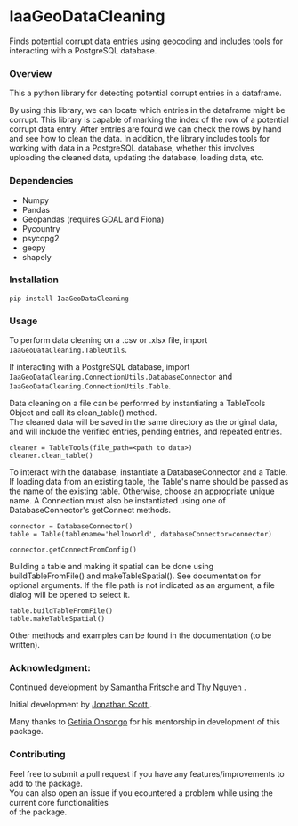 # IaaGeoDataCleaning
Finds potential corrupt data entries using geocoding and includes tools for interacting with a PostgreSQL
database.

### Overview
This a python library for detecting potential corrupt entries in a dataframe.

By using this library, we can locate which entries in the dataframe might be corrupt. This library is capable of marking the index of the row of a potential corrupt data entry. After entries are found we can check the rows by hand and see how to clean the data.
 In addition, the library includes tools for working with data in a PostgreSQL database, whether this involves uploading the cleaned data, updating the database, loading data, etc.

### Dependencies

* Numpy
* Pandas
* Geopandas (requires GDAL and Fiona)
* Pycountry
* psycopg2
* geopy
* shapely

### Installation
```
pip install IaaGeoDataCleaning
```
### Usage
To perform data cleaning on a .csv or .xlsx file, import ```IaaGeoDataCleaning.TableUtils```.

If interacting with a PostgreSQL database, import ```IaaGeoDataCleaning.ConnectionUtils.DatabaseConnector``` and
```IaaGeoDataCleaning.ConnectionUtils.Table```.

Data cleaning on a file can be performed by instantiating a TableTools Object and call its clean_table() method. \
The cleaned data will be saved in the same directory as the original data, and will include
the verified entries, pending entries, and repeated entries.

```
cleaner = TableTools(file_path=<path to data>)
cleaner.clean_table()
```

To interact with the database, instantiate a DatabaseConnector and a Table. If loading data from an existing table, the Table's
name should be passed as the name of the existing table. Otherwise, choose an appropriate unique name. A Connection must also be instantiated using one of 
DatabaseConnector's getConnect methods.

```
connector = DatabaseConnector()
table = Table(tablename='helloworld', databaseConnector=connector)

connector.getConnectFromConfig()
```

Building a table and making it spatial can be done using buildTableFromFile() and makeTableSpatial(). See documentation
for optional arguments. If the file path is not indicated as an argument, a file dialog will be opened to select it.

```
table.buildTableFromFile()
table.makeTableSpatial()
```

Other methods and examples can be found in the documentation (to be written).

### Acknowledgment:

Continued development by [Samantha Fritsche ](https://github.com/Sammy-F) and [Thy Nguyen ](https://github.com/thytng).

Initial development by  [Jonathan Scott ](https://github.com/lionely/).

Many thanks to [Getiria Onsongo](https://github.com/getiria-onsongo/) for his mentorship in development of this package.

### Contributing

Feel free to submit a pull request if you have any features/improvements to add to the package. \
You can also open an issue if you ecountered a problem while using the current core functionalities \
of the package.


